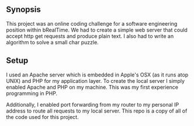 ## Synopsis

This project was an online coding challenge for a software engineering position within bRealTime. We had to create a simple web server that could accept http get requests and produce plain text. I also had to write an algorithm to solve a small char puzzle.

## Setup

I used an Apache server which is embedded in Apple's OSX (as it runs atop UNIX) and PHP for my application layer. To create the local server I simply enabled Apache and PHP on my machine. This was my first experience programming in PHP. 

Additionally, I enabled port forwarding from my router to my personal IP address to route all requests to my local server. This repo is a copy of all of the code used for this project.
